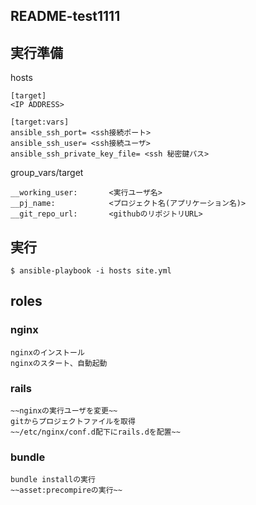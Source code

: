 ## README-test1111

## 実行準備
hosts
```
[target]
<IP ADDRESS>

[target:vars]
ansible_ssh_port= <ssh接続ポート>
ansible_ssh_user= <ssh接続ユーザ>
ansible_ssh_private_key_file= <ssh 秘密鍵パス>
```

group_vars/target
```
__working_user:       <実行ユーザ名>
__pj_name:            <プロジェクト名(アプリケーション名)>
__git_repo_url:       <githubのリポジトリURL>

```

## 実行
```
$ ansible-playbook -i hosts site.yml
```

## roles
### nginx
    nginxのインストール
    nginxのスタート、自動起動


### rails
    ~~nginxの実行ユーザを変更~~
    gitからプロジェクトファイルを取得
    ~~/etc/nginx/conf.d配下にrails.dを配置~~

### bundle
    bundle installの実行
    ~~asset:precompireの実行~~

